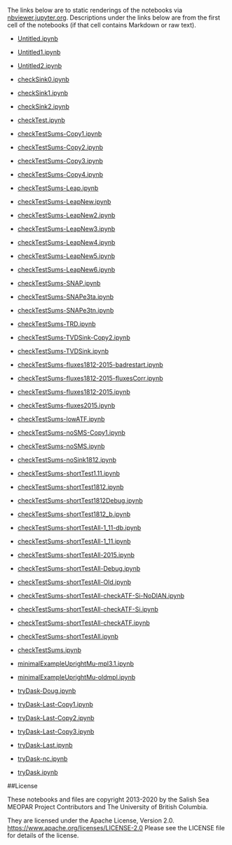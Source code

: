 The links below are to static renderings of the notebooks via
[nbviewer.jupyter.org](https://nbviewer.jupyter.org/).
Descriptions under the links below are from the first cell of the notebooks
(if that cell contains Markdown or raw text).

* [Untitled.ipynb](https://nbviewer.jupyter.org/github/SalishSeaCast/analysis-elise-2/blob/master/notebooks/Untitled.ipynb)  
    
* [Untitled1.ipynb](https://nbviewer.jupyter.org/github/SalishSeaCast/analysis-elise-2/blob/master/notebooks/Untitled1.ipynb)  
    
* [Untitled2.ipynb](https://nbviewer.jupyter.org/github/SalishSeaCast/analysis-elise-2/blob/master/notebooks/Untitled2.ipynb)  
    
* [checkSink0.ipynb](https://nbviewer.jupyter.org/github/SalishSeaCast/analysis-elise-2/blob/master/notebooks/checkSink0.ipynb)  
    
* [checkSink1.ipynb](https://nbviewer.jupyter.org/github/SalishSeaCast/analysis-elise-2/blob/master/notebooks/checkSink1.ipynb)  
    
* [checkSink2.ipynb](https://nbviewer.jupyter.org/github/SalishSeaCast/analysis-elise-2/blob/master/notebooks/checkSink2.ipynb)  
    
* [checkTest.ipynb](https://nbviewer.jupyter.org/github/SalishSeaCast/analysis-elise-2/blob/master/notebooks/checkTest.ipynb)  
    
* [checkTestSums-Copy1.ipynb](https://nbviewer.jupyter.org/github/SalishSeaCast/analysis-elise-2/blob/master/notebooks/checkTestSums-Copy1.ipynb)  
    
* [checkTestSums-Copy2.ipynb](https://nbviewer.jupyter.org/github/SalishSeaCast/analysis-elise-2/blob/master/notebooks/checkTestSums-Copy2.ipynb)  
    
* [checkTestSums-Copy3.ipynb](https://nbviewer.jupyter.org/github/SalishSeaCast/analysis-elise-2/blob/master/notebooks/checkTestSums-Copy3.ipynb)  
    
* [checkTestSums-Copy4.ipynb](https://nbviewer.jupyter.org/github/SalishSeaCast/analysis-elise-2/blob/master/notebooks/checkTestSums-Copy4.ipynb)  
    
* [checkTestSums-Leap.ipynb](https://nbviewer.jupyter.org/github/SalishSeaCast/analysis-elise-2/blob/master/notebooks/checkTestSums-Leap.ipynb)  
    
* [checkTestSums-LeapNew.ipynb](https://nbviewer.jupyter.org/github/SalishSeaCast/analysis-elise-2/blob/master/notebooks/checkTestSums-LeapNew.ipynb)  
    
* [checkTestSums-LeapNew2.ipynb](https://nbviewer.jupyter.org/github/SalishSeaCast/analysis-elise-2/blob/master/notebooks/checkTestSums-LeapNew2.ipynb)  
    
* [checkTestSums-LeapNew3.ipynb](https://nbviewer.jupyter.org/github/SalishSeaCast/analysis-elise-2/blob/master/notebooks/checkTestSums-LeapNew3.ipynb)  
    
* [checkTestSums-LeapNew4.ipynb](https://nbviewer.jupyter.org/github/SalishSeaCast/analysis-elise-2/blob/master/notebooks/checkTestSums-LeapNew4.ipynb)  
    
* [checkTestSums-LeapNew5.ipynb](https://nbviewer.jupyter.org/github/SalishSeaCast/analysis-elise-2/blob/master/notebooks/checkTestSums-LeapNew5.ipynb)  
    
* [checkTestSums-LeapNew6.ipynb](https://nbviewer.jupyter.org/github/SalishSeaCast/analysis-elise-2/blob/master/notebooks/checkTestSums-LeapNew6.ipynb)  
    
* [checkTestSums-SNAP.ipynb](https://nbviewer.jupyter.org/github/SalishSeaCast/analysis-elise-2/blob/master/notebooks/checkTestSums-SNAP.ipynb)  
    
* [checkTestSums-SNAPe3ta.ipynb](https://nbviewer.jupyter.org/github/SalishSeaCast/analysis-elise-2/blob/master/notebooks/checkTestSums-SNAPe3ta.ipynb)  
    
* [checkTestSums-SNAPe3tn.ipynb](https://nbviewer.jupyter.org/github/SalishSeaCast/analysis-elise-2/blob/master/notebooks/checkTestSums-SNAPe3tn.ipynb)  
    
* [checkTestSums-TRD.ipynb](https://nbviewer.jupyter.org/github/SalishSeaCast/analysis-elise-2/blob/master/notebooks/checkTestSums-TRD.ipynb)  
    
* [checkTestSums-TVDSink-Copy2.ipynb](https://nbviewer.jupyter.org/github/SalishSeaCast/analysis-elise-2/blob/master/notebooks/checkTestSums-TVDSink-Copy2.ipynb)  
    
* [checkTestSums-TVDSink.ipynb](https://nbviewer.jupyter.org/github/SalishSeaCast/analysis-elise-2/blob/master/notebooks/checkTestSums-TVDSink.ipynb)  
    
* [checkTestSums-fluxes1812-2015-badrestart.ipynb](https://nbviewer.jupyter.org/github/SalishSeaCast/analysis-elise-2/blob/master/notebooks/checkTestSums-fluxes1812-2015-badrestart.ipynb)  
    
* [checkTestSums-fluxes1812-2015-fluxesCorr.ipynb](https://nbviewer.jupyter.org/github/SalishSeaCast/analysis-elise-2/blob/master/notebooks/checkTestSums-fluxes1812-2015-fluxesCorr.ipynb)  
    
* [checkTestSums-fluxes1812-2015.ipynb](https://nbviewer.jupyter.org/github/SalishSeaCast/analysis-elise-2/blob/master/notebooks/checkTestSums-fluxes1812-2015.ipynb)  
    
* [checkTestSums-fluxes2015.ipynb](https://nbviewer.jupyter.org/github/SalishSeaCast/analysis-elise-2/blob/master/notebooks/checkTestSums-fluxes2015.ipynb)  
    
* [checkTestSums-lowATF.ipynb](https://nbviewer.jupyter.org/github/SalishSeaCast/analysis-elise-2/blob/master/notebooks/checkTestSums-lowATF.ipynb)  
    
* [checkTestSums-noSMS-Copy1.ipynb](https://nbviewer.jupyter.org/github/SalishSeaCast/analysis-elise-2/blob/master/notebooks/checkTestSums-noSMS-Copy1.ipynb)  
    
* [checkTestSums-noSMS.ipynb](https://nbviewer.jupyter.org/github/SalishSeaCast/analysis-elise-2/blob/master/notebooks/checkTestSums-noSMS.ipynb)  
    
* [checkTestSums-noSink1812.ipynb](https://nbviewer.jupyter.org/github/SalishSeaCast/analysis-elise-2/blob/master/notebooks/checkTestSums-noSink1812.ipynb)  
    
* [checkTestSums-shortTest1.11.ipynb](https://nbviewer.jupyter.org/github/SalishSeaCast/analysis-elise-2/blob/master/notebooks/checkTestSums-shortTest1.11.ipynb)  
    
* [checkTestSums-shortTest1812.ipynb](https://nbviewer.jupyter.org/github/SalishSeaCast/analysis-elise-2/blob/master/notebooks/checkTestSums-shortTest1812.ipynb)  
    
* [checkTestSums-shortTest1812Debug.ipynb](https://nbviewer.jupyter.org/github/SalishSeaCast/analysis-elise-2/blob/master/notebooks/checkTestSums-shortTest1812Debug.ipynb)  
    
* [checkTestSums-shortTest1812_b.ipynb](https://nbviewer.jupyter.org/github/SalishSeaCast/analysis-elise-2/blob/master/notebooks/checkTestSums-shortTest1812_b.ipynb)  
    
* [checkTestSums-shortTestAll-1_11-db.ipynb](https://nbviewer.jupyter.org/github/SalishSeaCast/analysis-elise-2/blob/master/notebooks/checkTestSums-shortTestAll-1_11-db.ipynb)  
    
* [checkTestSums-shortTestAll-1_11.ipynb](https://nbviewer.jupyter.org/github/SalishSeaCast/analysis-elise-2/blob/master/notebooks/checkTestSums-shortTestAll-1_11.ipynb)  
    
* [checkTestSums-shortTestAll-2015.ipynb](https://nbviewer.jupyter.org/github/SalishSeaCast/analysis-elise-2/blob/master/notebooks/checkTestSums-shortTestAll-2015.ipynb)  
    
* [checkTestSums-shortTestAll-Debug.ipynb](https://nbviewer.jupyter.org/github/SalishSeaCast/analysis-elise-2/blob/master/notebooks/checkTestSums-shortTestAll-Debug.ipynb)  
    
* [checkTestSums-shortTestAll-Old.ipynb](https://nbviewer.jupyter.org/github/SalishSeaCast/analysis-elise-2/blob/master/notebooks/checkTestSums-shortTestAll-Old.ipynb)  
    
* [checkTestSums-shortTestAll-checkATF-Si-NoDIAN.ipynb](https://nbviewer.jupyter.org/github/SalishSeaCast/analysis-elise-2/blob/master/notebooks/checkTestSums-shortTestAll-checkATF-Si-NoDIAN.ipynb)  
    
* [checkTestSums-shortTestAll-checkATF-Si.ipynb](https://nbviewer.jupyter.org/github/SalishSeaCast/analysis-elise-2/blob/master/notebooks/checkTestSums-shortTestAll-checkATF-Si.ipynb)  
    
* [checkTestSums-shortTestAll-checkATF.ipynb](https://nbviewer.jupyter.org/github/SalishSeaCast/analysis-elise-2/blob/master/notebooks/checkTestSums-shortTestAll-checkATF.ipynb)  
    
* [checkTestSums-shortTestAll.ipynb](https://nbviewer.jupyter.org/github/SalishSeaCast/analysis-elise-2/blob/master/notebooks/checkTestSums-shortTestAll.ipynb)  
    
* [checkTestSums.ipynb](https://nbviewer.jupyter.org/github/SalishSeaCast/analysis-elise-2/blob/master/notebooks/checkTestSums.ipynb)  
    
* [minimalExampleUprightMu-mpl3.1.ipynb](https://nbviewer.jupyter.org/github/SalishSeaCast/analysis-elise-2/blob/master/notebooks/minimalExampleUprightMu-mpl3.1.ipynb)  
    
* [minimalExampleUprightMu-oldmpl.ipynb](https://nbviewer.jupyter.org/github/SalishSeaCast/analysis-elise-2/blob/master/notebooks/minimalExampleUprightMu-oldmpl.ipynb)  
    
* [tryDask-Doug.ipynb](https://nbviewer.jupyter.org/github/SalishSeaCast/analysis-elise-2/blob/master/notebooks/tryDask-Doug.ipynb)  
    
* [tryDask-Last-Copy1.ipynb](https://nbviewer.jupyter.org/github/SalishSeaCast/analysis-elise-2/blob/master/notebooks/tryDask-Last-Copy1.ipynb)  
    
* [tryDask-Last-Copy2.ipynb](https://nbviewer.jupyter.org/github/SalishSeaCast/analysis-elise-2/blob/master/notebooks/tryDask-Last-Copy2.ipynb)  
    
* [tryDask-Last-Copy3.ipynb](https://nbviewer.jupyter.org/github/SalishSeaCast/analysis-elise-2/blob/master/notebooks/tryDask-Last-Copy3.ipynb)  
    
* [tryDask-Last.ipynb](https://nbviewer.jupyter.org/github/SalishSeaCast/analysis-elise-2/blob/master/notebooks/tryDask-Last.ipynb)  
    
* [tryDask-nc.ipynb](https://nbviewer.jupyter.org/github/SalishSeaCast/analysis-elise-2/blob/master/notebooks/tryDask-nc.ipynb)  
    
* [tryDask.ipynb](https://nbviewer.jupyter.org/github/SalishSeaCast/analysis-elise-2/blob/master/notebooks/tryDask.ipynb)  
    

##License

These notebooks and files are copyright 2013-2020
by the Salish Sea MEOPAR Project Contributors
and The University of British Columbia.

They are licensed under the Apache License, Version 2.0.
https://www.apache.org/licenses/LICENSE-2.0
Please see the LICENSE file for details of the license.
